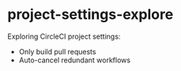 # project-settings-explore

Exploring CircleCI project settings:

- Only build pull requests
- Auto-cancel redundant workflows
